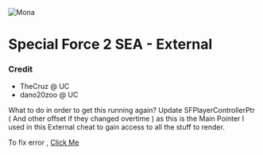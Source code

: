 ![Mona](https://github.githubassets.com/images/modules/site/sponsors/pixel-mona-heart.gif)

# Special Force 2 SEA - External

### Credit 

 - TheCruz @ UC
 - dano20zoo @ UC

What to do in order to get this running again? Update SFPlayerControllerPtr ( And other offset if they changed overtime ) as this is the Main Pointer I used in this External cheat to gain access to all the stuff to render.

To fix error , [Click Me](https://www.unknowncheats.me/forum/apex-legends/369786-apex-directx-wallhack-smooth-aimbot-source.html)
